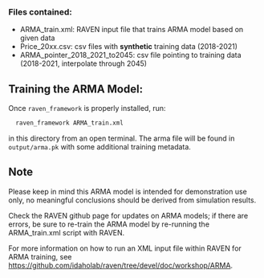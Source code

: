 ### Files contained:

- ARMA_train.xml: 	RAVEN input file that trains ARMA model based on given data
- Price_20xx.csv:	  csv files with **synthetic** training data (2018-2021)
- ARMA_pointer_2018_2021_to2045: 	csv file pointing to training data (2018-2021, interpolate through 2045)

## Training the ARMA Model:

Once `raven_framework` is properly installed, run:

  ```bash
    raven_framework ARMA_train.xml
  ```
in this directory from an open terminal. The arma file will be found in `output/arma.pk` with some additional training metadata.

## Note

Please keep in mind this ARMA model is intended for demonstration use only, no meaningful conclusions should be derived from simulation results.

Check the RAVEN github page for updates on ARMA models; if there are errors, be sure to re-train the ARMA model by re-running the ARMA_train.xml script with RAVEN.

For more information on how to run an XML input file within RAVEN for ARMA training, see https://github.com/idaholab/raven/tree/devel/doc/workshop/ARMA.


